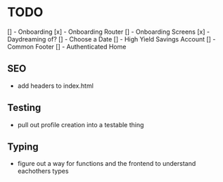# TODO

[] - Onboarding
  [x] - Onboarding Router
  [] - Onboarding Screens
    [x] - Daydreaming of?
    [] - Choose a Date
    [] - High Yield Savings Account
    [] - Common Footer
[] - Authenticated Home

## SEO
- add headers to index.html

## Testing

- pull out profile creation into a testable thing

## Typing 

- figure out a way for functions and the frontend to understand eachothers types